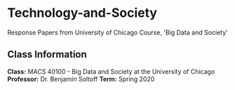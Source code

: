 # Technology-and-Society
Response Papers from University of Chicago Course, 'Big Data and Society'


## Class Information

**Class:** MACS 40100 - Big Data and Society at the University of Chicago
**Professor:** Dr. Benjamin Soltoff
**Term:** Spring 2020

